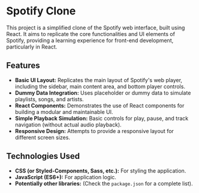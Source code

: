 # Spotify Clone 

This project is a simplified clone of the Spotify web interface, built using React. It aims to replicate the core functionalities and UI elements of Spotify, providing a learning experience for front-end development, particularly in React.

## Features

* **Basic UI Layout:** Replicates the main layout of Spotify's web player, including the sidebar, main content area, and bottom player controls.
* **Dummy Data Integration:** Uses placeholder or dummy data to simulate playlists, songs, and artists.
* **React Components:** Demonstrates the use of React components for building a modular and maintainable UI.
* **Simple Playback Simulation:** Basic controls for play, pause, and track navigation (without actual audio playback).
* **Responsive Design:** Attempts to provide a responsive layout for different screen sizes.

## Technologies Used


* **CSS (or Styled-Components, Sass, etc.):** For styling the application.
* **JavaScript (ES6+):** For application logic.
* **Potentially other libraries:** (Check the `package.json` for a complete list).
